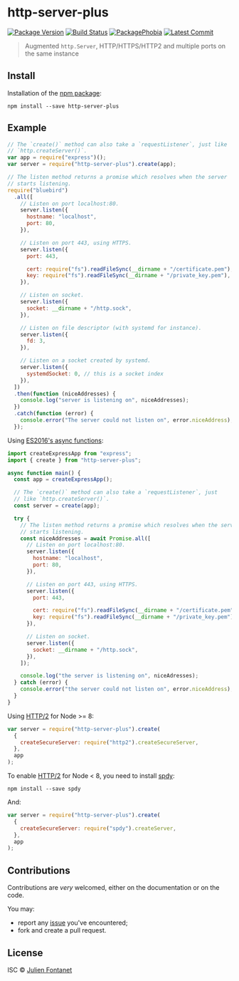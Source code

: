 # http-server-plus

[![Package Version](https://badgen.net/npm/v/http-server-plus)](https://npmjs.org/package/http-server-plus) [![Build Status](https://travis-ci.org/JsCommunity/http-server-plus.png?branch=master)](https://travis-ci.org/JsCommunity/http-server-plus) [![PackagePhobia](https://badgen.net/packagephobia/install/http-server-plus)](https://packagephobia.now.sh/result?p=http-server-plus) [![Latest Commit](https://badgen.net/github/last-commit/JsCommunity/http-server-plus)](https://github.com/JsCommunity/http-server-plus/commits/master)

> Augmented `http.Server`, HTTP/HTTPS/HTTP2 and multiple ports on the same instance

## Install

Installation of the [npm package](https://npmjs.org/package/http-server-plus):

```
npm install --save http-server-plus
```

## Example

```javascript
// The `create()` method can also take a `requestListener`, just like
// `http.createServer()`.
var app = require("express")();
var server = require("http-server-plus").create(app);

// The listen method returns a promise which resolves when the server
// starts listening.
require("bluebird")
  .all([
    // Listen on port localhost:80.
    server.listen({
      hostname: "localhost",
      port: 80,
    }),

    // Listen on port 443, using HTTPS.
    server.listen({
      port: 443,

      cert: require("fs").readFileSync(__dirname + "/certificate.pem"),
      key: require("fs").readFileSync(__dirname + "/private_key.pem"),
    }),

    // Listen on socket.
    server.listen({
      socket: __dirname + "/http.sock",
    }),

    // Listen on file descriptor (with systemd for instance).
    server.listen({
      fd: 3,
    }),

    // Listen on a socket created by systemd.
    server.listen({
      systemdSocket: 0, // this is a socket index
    }),
  ])
  .then(function (niceAddresses) {
    console.log("server is listening on", niceAddresses);
  })
  .catch(function (error) {
    console.error("The server could not listen on", error.niceAddress);
  });
```

Using [ES2016's async functions](https://github.com/tc39/ecmascript-asyncawait):

```javascript
import createExpressApp from "express";
import { create } from "http-server-plus";

async function main() {
  const app = createExpressApp();

  // The `create()` method can also take a `requestListener`, just
  // like `http.createServer()`.
  const server = create(app);

  try {
    // The listen method returns a promise which resolves when the server
    // starts listening.
    const niceAddresses = await Promise.all([
      // Listen on port localhost:80.
      server.listen({
        hostname: "localhost",
        port: 80,
      }),

      // Listen on port 443, using HTTPS.
      server.listen({
        port: 443,

        cert: require("fs").readFileSync(__dirname + "/certificate.pem"),
        key: require("fs").readFileSync(__dirname + "/private_key.pem"),
      }),

      // Listen on socket.
      server.listen({
        socket: __dirname + "/http.sock",
      }),
    ]);

    console.log("the server is listening on", niceAdresses);
  } catch (error) {
    console.error("the server could not listen on", error.niceAddress);
  }
}
```

Using [HTTP/2](https://en.wikipedia.org/wiki/HTTP/2) for Node >= 8:

```js
var server = require("http-server-plus").create(
  {
    createSecureServer: require("http2").createSecureServer,
  },
  app
);
```

To enable [HTTP/2](https://en.wikipedia.org/wiki/HTTP/2) for Node < 8, you need
to install [spdy](https://www.npmjs.com/package/spdy):

```
npm install --save spdy
```

And:

```js
var server = require("http-server-plus").create(
  {
    createSecureServer: require("spdy").createServer,
  },
  app
);
```

## Contributions

Contributions are _very_ welcomed, either on the documentation or on
the code.

You may:

- report any [issue](https://github.com/JsCommunity/http-server-plus/issues)
  you've encountered;
- fork and create a pull request.

## License

ISC © [Julien Fontanet](http://julien.isonoe.net)
